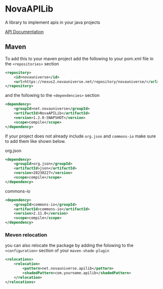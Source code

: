 # NovaAPILib
A library to implement apis in your java projects

[API Documentation](https://novauniverse.net/apidocs/NovaAPILib/)

## Maven
To add this to your maven project add the following to your pom.xml file in the `<repositories>` section
```xml
<repository>
	<id>novauniverse</id>
	<url>https://nexus2.novauniverse.net/repository/novauniverse/</url>
</repository>
```
and the following to the `<dependencies>` section
```xml
<dependency>
	<groupId>net.novauniverse</groupId>
	<artifactId>NovaAPILib</artifactId>
	<version>1.2.0-SNAPSHOT</version>
	<scope>compile</scope>
</dependency>
```

If your project does not already include `org.json` and `commons-io` make sure to add them like shown below.

org.json
```xml
<dependency>
	<groupId>org.json</groupId>
	<artifactId>json</artifactId>
	<version>20230227</version>
	<scope>compile</scope>
</dependency>
```

commons-io
```xml
<dependency>
	<groupId>commons-io</groupId>
	<artifactId>commons-io</artifactId>
	<version>2.11.0</version>
	<scope>compile</scope>
</dependency>
```

### Meven relocation
you can also relocate the package by adding the folowing to the `<configuration>` section of your `maven-shade-plugin`
```xml
<relocations>
	<relocation>
		<pattern>net.novauniverse.apilib</pattern>
		<shadedPattern>com.yourname.apilib</shadedPattern>
	</relocation>
</relocations>
```
